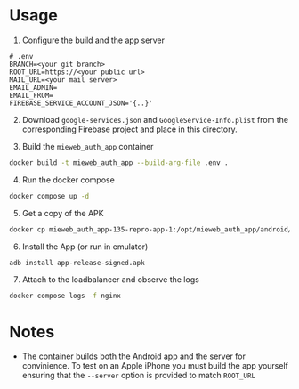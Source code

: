 # Usage

1. Configure the build and the app server

```
# .env
BRANCH=<your git branch>
ROOT_URL=https://<your public url>
MAIL_URL=<your mail server>
EMAIL_ADMIN=
EMAIL_FROM=
FIREBASE_SERVICE_ACCOUNT_JSON='{..}'
```

2. Download `google-services.json` and `GoogleService-Info.plist` from the corresponding Firebase project and place in this directory.

3. Build the `mieweb_auth_app` container

```bash
docker build -t mieweb_auth_app --build-arg-file .env .
```

4. Run the docker compose

```bash
docker compose up -d
```

5. Get a copy of the APK

```bash
docker cp mieweb_auth_app-135-repro-app-1:/opt/mieweb_auth_app/android/app-release-signed.apk .
```

6. Install the App (or run in emulator)

```bash
adb install app-release-signed.apk
```

7. Attach to the loadbalancer and observe the logs

```bash
docker compose logs -f nginx
```

# Notes

- The container builds both the Android app and the server for convinience. To test on an Apple iPhone you must build the app yourself ensuring that the `--server` option is provided to match `ROOT_URL`
